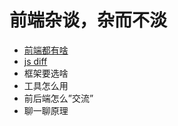 # 前端杂谈，杂而不淡

<!--# 给后端同学看的 web 前端指南

## 前言
为啥要写这个主题呢，工作了这么多年接触了很多后端同学，有时候会听到后端同学抱怨："现在前端代码越来越看不懂了，浏览器都看不到我写的原始代码"、"为什么你们那么多框架"、"为什么要把 API 数据合并之后再给你们，不能你们一个一个调用然后拼下数据吗"，其实这些问题反映了后端对前端领域的认知不尽相同，在目前前后端合作产品开发的主流模式下，认知不同可能会导致合作上面的不顺畅，所以这个系列，就想围绕这这个方向，来简单聊一聊，这个系列不聊具体实现，主要以实用和介绍为主，具体知识会直接给文档，比较适合想了解前端的同学、前端的初学者，结合我自身的经验，希望能够在这个领域能给你一个比较全面的认识， 当然这个是个比较大的话题，如果有啥缺漏或者错误的，请指正，如果有啥话题想我写来讨论的，可以留言-->

* [前端都有啥](./chapter1.md)
* [js diff](./chapter2.md)
* 框架要选啥
* 工具怎么用
* 前后端怎么”交流”
* 聊一聊原理
